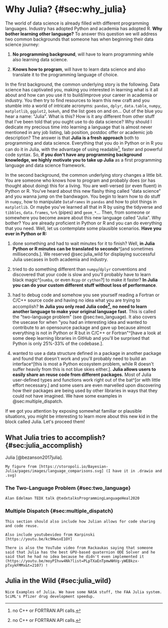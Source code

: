 # Why Julia? {#sec:why_julia}

The world of data science is already filled with different programming languages.
Industry has adopted Python and academia has adopted R.
**Why bother learning other language?**
To answer this question we will address two common backgrounds that someone has when beginning their data science journey:

1. **No programming background**, will have to learn programming while also learning data science.

2. **Knows how to program**, will have to learn data science and also translate it to the programming language of choice.

In the first background, the common underlying story is the following.
Data science has captivated you, making you interested in learning what is it all about and how can you use it to build/improve your career in academia or industry.
You then try to find resources to learn this new craft and you stumble into a world of intricate acronyms: `pandas`, `dplyr`, `data.table`, `numpy`, `matplotlib`, `ggplot2`, `bokeh`, and the list goes on and on... Out of the blue you hear a name: "Julia".
What is this?
How is it any different from other stuff that I've been told that you ought use to do data science?
Why should I dedicate my precious time into learning a language that is almost never mentioned in any job listing, lab position, postdoc offer or academic job description?
The answer is that **Julia is a fresh approach** both to programming and data science.
Everything that you do in Python or in R you can do it in Julia, with the advantage of using readable[^readable], faster and powerful code syntax.
So, **if you don't have any programming background knowledge, we highly motivate you to take up Julia** as a first programming language and data science framework.

In the second background, the common underlying story changes a little bit.
You are someone who knows how to program and probably does (or has thought about doing) this for a living.
You are well-versed (or even fluent) in Python or R.
You've heard about this new flashy thing called "data science" and you wanna jump on the bandwagon.
You begin to learn how to do stuff in `numpy`, how to manipulate `DataFrames` in `pandas` and how to plot things in `matplotlib`.
Or maybe you've learned all that in R by using the tidyverse and `tibbles`, `data.frames`, `%>%` (pipes) and `geom_*`...
Then, from someone or somewhere you become aware about this new language called "Julia".
Why bother?
You are already proficient in Python or R and you can do everything that you need.
Well, let us contemplate some plausible scenarios.
**Have you ever in Python or R:**

1. done something and had to wait minutes for it to finish?
Well, **in Julia Python or R minutes can be translated to seconds**^[and sometimes milliseconds.].
We reserved @sec:julia_wild for displaying successful Julia usecases in both academia and industry.

1. tried to do something different than `numpy`/`dplyr` conventions and discovered that your code is slow and you'll probably have to learn black magic^[`numba`, or even `Rcpp` or `cython`?] to make it faster?
**In Julia you can do your custom different stuff without loss of performance**.

2. had to debug code and somehow you see yourself reading a Fortran or C/C++ source code and having no idea what you are trying to accomplish?
**In Julia you only read Julia code[^readable], no need to learn another language to make your original language fast**.
This is called the "two-language problem" (see @sec:two_language).
It also covers the usecase for when "you had an interesting idea and wanted to contribute to an opensource package and gave up because almost everything is not in Python or R but in C/C++ or Fortran"^[have a look at some deep learning libraries in GitHub and you'll be surprised that Python is only 25%-33% of the codebase.].

3. wanted to use a data structure defined in a package in another package and found that doesn't work and you'll probably need to build an interface^[this is most a Python ecosystem problem, while R doesn't suffer heavily from this is not blue skies either.].
**Julia allows users to easily share an reuse code from different packages.**
Most of Julia user-defined types and functions work right out of the bat^[or with little effort necessary.] and some users are even marvelled upon discovering how their packages are being used by other libraries in ways that they could not have imagined.
We have some examples in @sec:multiple_dispatch.

If we got you attention by exposing somewhat familiar or plausible situations, you might be interesting to learn more about this new kid in the block called Julia.
Let's proceed them!

## What Julia tries to accomplish? {#sec:julia_accomplish}

Julia [@bezanson2017julia].

```{=comment}
My figure from [https://storopoli.io/Bayesian-Julia/pages/images/language_comparisons.svg] (I have it in .drawio and .svg)
```

### The Two-Language Problem {#sec:two_language}

```{=comment}
Alan Edelman TEDX talk @tedxtalksProgrammingLanguageHeal2020
```

### Multiple Dispatch {#sec:multiple_dispatch}

```{=comment}
This section should also include how Julian allows for code sharing and code reuse.

Also include youtubevideo from Karpinski [https://youtu.be/kc9HwsxE1OY]

There is also the YouTube video from Rackaukas saying that someone said that Julia has the best GPU-based quaternion ODE Solver and he said that he had no idea because he didn't even implemented it (https://youtu.be/moyPIhvw4Nk?list=PLpTXaEnTpmwNHVg-yWEBkzx-pTxykFMMx&t=2107) !
```

## Julia in the Wild {#sec:julia_wild}

```{=comment}
Nice Examples of Julia. We have some NASA stuff, the FAA Julia system. SciML's Pfizer drug development speedup.
```

[^readable]: no C++ or FORTRAN API calls.
